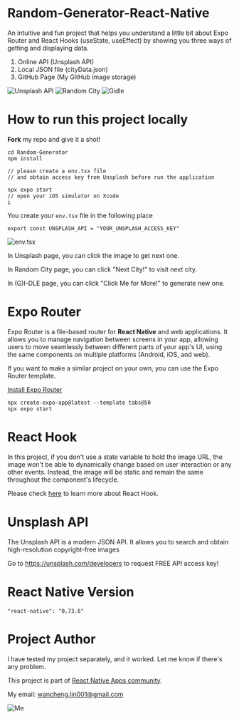 # Random-Generator-React-Native

An intuitive and fun project that helps you understand a little bit about Expo Router and React Hooks (useState, useEffect) by showing you three ways of getting and displaying data.

1. Online API (Unsplash API)
2. Local JSON file (cityData.json)
3. GitHub Page (My GitHub image storage)

![Unsplash API](./img/unsplash_react.png)
![Random City](./img/city_react.png)
![Gidle](./img/gidle_react.png)

# How to run this project locally
**Fork** my repo and give it a shot!  
```
cd Random-Generator
npm install

// please create a env.tsx file 
// and obtain access key from Unsplash before run the application

npx expo start
// open your iOS simulator on Xcode
i
```

You create your `env.tsx` file in the following place
```
export const UNSPLASH_API = "YOUR_UNSPLASH_ACCESS_KEY"
```
![env.tsx](./img/env_react.png)


In Unsplash page, you can click the image to get next one.

In Random City page, you can click "Next City!" to visit next city.

In (G)I-DLE page, you can click "Click Me for More!" to generate new one.


# Expo Router
Expo Router is a file-based router for **React Native** and web applications. It allows you to manage navigation between screens in your app, allowing users to move seamlessly between different parts of your app's UI, using the same components on multiple platforms (Android, iOS, and web).

If you want to make a similar project on your own, you can use the Expo Router template.

[Install Expo Router](https://docs.expo.dev/router/installation/#quick-start)
```
npx create-expo-app@latest --template tabs@50
npx expo start
```

# React Hook

In this project, if you don't use a state variable to hold the image URL, the image won't be able to dynamically change based on user interaction or any other events. Instead, the image will be static and remain the same throughout the component's lifecycle.

Please check [here](https://legacy.reactjs.org/docs/hooks-intro.html) to learn more about React Hook.


# Unsplash API

The Unsplash API is a modern JSON API. It allows you to search and obtain high-resolution copyright-free images

Go to https://unsplash.com/developers to request FREE API access key!

# React Native Version
```
"react-native": "0.73.6"
```


# Project Author
I have tested my project separately, and it worked. Let me know if there's any problem.

This project is part of [React Native Apps community](https://github.com/ReactNativeNews/React-Native-Apps).

My email: wancheng.lin001@gmail.com

![Me](./img/me_react.png)
